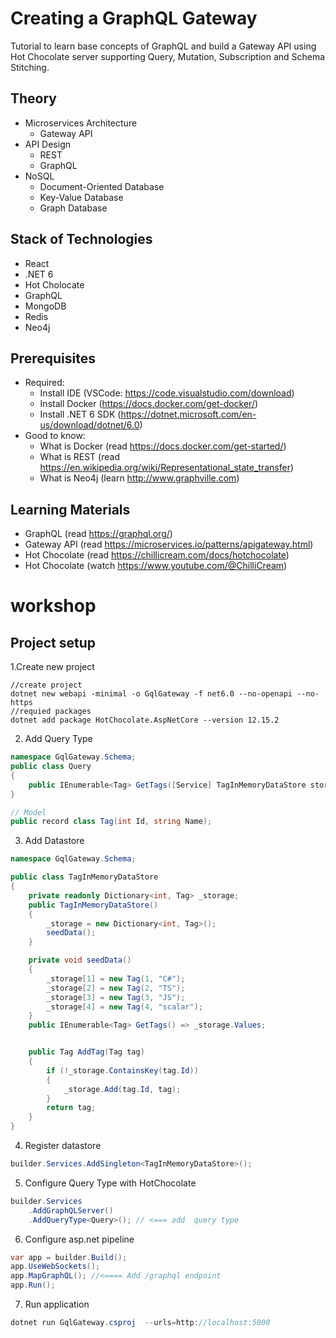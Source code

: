 # Creating a GraphQL Gateway

Tutorial to learn base concepts of GraphQL and build a Gateway API using Hot Chocolate server supporting Query, Mutation, Subscription and Schema Stitching.

## Theory

- Microservices Architecture
  - Gateway API
- API Design
  - REST
  - GraphQL
- NoSQL
  - Document-Oriented Database
  - Key-Value Database
  - Graph Database

## Stack of Technologies

- React
- .NET 6
- Hot Cholocate
- GraphQL
- MongoDB
- Redis
- Neo4j

## Prerequisites

- Required:
  - Install IDE (VSCode: https://code.visualstudio.com/download)
  - Install Docker (https://docs.docker.com/get-docker/)
  - Install .NET 6 SDK (https://dotnet.microsoft.com/en-us/download/dotnet/6.0)
- Good to know:
  - What is Docker (read https://docs.docker.com/get-started/)
  - What is REST (read https://en.wikipedia.org/wiki/Representational_state_transfer)
  - What is Neo4j (learn http://www.graphville.com)

## Learning Materials

- GraphQL (read https://graphql.org/)
- Gateway API (read https://microservices.io/patterns/apigateway.html)
- Hot Chocolate (read https://chillicream.com/docs/hotchocolate)
- Hot Chocolate (watch https://www.youtube.com/@ChilliCream)

# workshop
## Project setup
1.Create new project 
``` CMD
//create project
dotnet new webapi -minimal -o GqlGateway -f net6.0 --no-openapi --no-https
//requied packages
dotnet add package HotChocolate.AspNetCore --version 12.15.2
```
2. Add Query Type
``` csharp
namespace GqlGateway.Schema;
public class Query
{
    public IEnumerable<Tag> GetTags([Service] TagInMemoryDataStore storage) => storage.GetTags();
}

// Model
public record class Tag(int Id, string Name);
```
3. Add Datastore
``` csharp
namespace GqlGateway.Schema;

public class TagInMemoryDataStore
{
    private readonly Dictionary<int, Tag> _storage;
    public TagInMemoryDataStore()
    {
        _storage = new Dictionary<int, Tag>();
        seedData();
    }

    private void seedData()
    {
        _storage[1] = new Tag(1, "C#");
        _storage[2] = new Tag(2, "TS");
        _storage[3] = new Tag(3, "JS");
        _storage[4] = new Tag(4, "scalar");
    }
    public IEnumerable<Tag> GetTags() => _storage.Values;


    public Tag AddTag(Tag tag)
    {
        if (!_storage.ContainsKey(tag.Id))
        {
            _storage.Add(tag.Id, tag);
        }
        return tag;
    }
}


```
4. Register datastore 
``` csharp
builder.Services.AddSingleton<TagInMemoryDataStore>();
```

5. Configure Query Type with HotChocolate

``` csharp
builder.Services
    .AddGraphQLServer()
    .AddQueryType<Query>(); // <=== add  query type
```

6. Configure asp.net pipeline

``` csharp
var app = builder.Build();
app.UseWebSockets();
app.MapGraphQL(); //<==== Add /graphql endpoint
app.Run();

```


7. Run application 

``` csharp
dotnet run GqlGateway.csproj  --urls=http://localhost:5000 
```